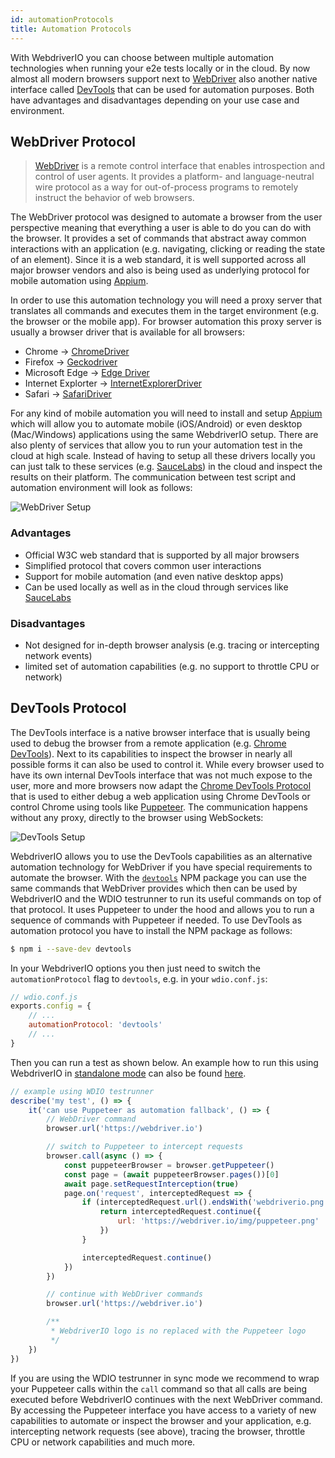 ```yaml
---
id: automationProtocols
title: Automation Protocols
---
```


With WebdriverIO you can choose between multiple automation technologies when running your e2e tests locally or in the cloud. By now almost all modern browsers support next to [WebDriver](https://w3c.github.io/webdriver/) also another native interface called [DevTools](https://chromedevtools.github.io/devtools-protocol/) that can be used for automation purposes. Both have advantages and disadvantages depending on your use case and environment.

## WebDriver Protocol

> [WebDriver](https://w3c.github.io/webdriver/) is a remote control interface that enables introspection and control of user agents. It provides a platform- and language-neutral wire protocol as a way for out-of-process programs to remotely instruct the behavior of web browsers.

The WebDriver protocol was designed to automate a browser from the user perspective meaning that everything a user is able to do you can do with the browser. It provides a set of commands that abstract away common interactions with an application (e.g. navigating, clicking or reading the state of an element). Since it is a web standard, it is well supported across all major browser vendors and also is being used as underlying protocol for mobile automation using [Appium](http://appium.io/).

In order to use this automation technology you will need a proxy server that translates all commands and executes them in the target environment (e.g. the browser or the mobile app). For browser automation this proxy server is usually a browser driver that is available for all browsers:

- Chrome -> [ChromeDriver](http://chromedriver.chromium.org/downloads)
- Firefox -> [Geckodriver](https://github.com/mozilla/geckodriver/releases)
- Microsoft Edge -> [Edge Driver](https://developer.microsoft.com/en-us/microsoft-edge/tools/webdriver/)
- Internet Explorter -> [InternetExplorerDriver](https://github.com/SeleniumHQ/selenium/wiki/InternetExplorerDriver)
- Safari -> [SafariDriver](https://developer.apple.com/documentation/webkit/testing_with_webdriver_in_safari)

For any kind of mobile automation you will need to install and setup [Appium](http://appium.io/) which will allow you to automate mobile (iOS/Android) or even desktop (Mac/Windows) applications using the same WebdriverIO setup. There are also plenty of services that allow you to run your automation test in the cloud at high scale. Instead of having to setup all these drivers locally you can just talk to these services (e.g. [SauceLabs](https://saucelabs.com/)) in the cloud and inspect the results on their platform. The communication between test script and automation environment will look as follows:

![WebDriver Setup](/img/webdriver.png)

### Advantages

- Official W3C web standard that is supported by all major browsers
- Simplified protocol that covers common user interactions
- Support for mobile automation (and even native desktop apps)
- Can be used locally as well as in the cloud through services like [SauceLabs](https://saucelabs.com/)

### Disadvantages

- Not designed for in-depth browser analysis (e.g. tracing or intercepting network events)
- limited set of automation capabilities (e.g. no support to throttle CPU or network)

## DevTools Protocol

The DevTools interface is a native browser interface that is usually being used to debug the browser from a remote application (e.g. [Chrome DevTools](https://developers.google.com/web/tools/chrome-devtools/)). Next to its capabilities to inspect the browser in nearly all possible forms it can also be used to control it. While every browser used to have its own internal DevTools interface that was not much expose to the user, more and more browsers now adapt the [Chrome DevTools Protocol](https://chromedevtools.github.io/devtools-protocol/) that is used to either debug a web application using Chrome DevTools or control Chrome using tools like [Puppeteer](https://pptr.dev/). The communication happens without any proxy, directly to the browser using WebSockets:

![DevTools Setup](/img/devtools.png)

WebdriverIO allows you to use the DevTools capabilities as an alternative automation technology for WebDriver if you have special requirements to automate the browser. With the [`devtools`](https://www.npmjs.com/package/devtools) NPM package you can use the same commands that WebDriver provides which then can be used by WebdriverIO and the WDIO testrunner to run its useful commands on top of that protocol. It uses Puppeteer to under the hood and allows you to run a sequence of commands with Puppeteer if needed. To use DevTools as automation protocol you have to install the NPM package as follows:

```sh
$ npm i --save-dev devtools
```

In your WebdriverIO options you then just need to switch the `automationProtocol` flag to `devtools`, e.g. in your `wdio.conf.js`:

```js
// wdio.conf.js
exports.config = {
    // ...
    automationProtocol: 'devtools'
    // ...
}
```

Then you can run a test as shown below. An example how to run this using WebdriverIO in [standalone mode](https://webdriver.io/docs/setuptypes.html#standalone-mode) can also be found [here](https://github.com/webdriverio/webdriverio/blob/master/examples/devtools/intercept.js).

```js
// example using WDIO testrunner
describe('my test', () => {
    it('can use Puppeteer as automation fallback', () => {
        // WebDriver command
        browser.url('https://webdriver.io')

        // switch to Puppeteer to intercept requests
        browser.call(async () => {
            const puppeteerBrowser = browser.getPuppeteer()
            const page = (await puppeteerBrowser.pages())[0]
            await page.setRequestInterception(true)
            page.on('request', interceptedRequest => {
                if (interceptedRequest.url().endsWith('webdriverio.png')) {
                    return interceptedRequest.continue({
                        url: 'https://webdriver.io/img/puppeteer.png'
                    })
                }

                interceptedRequest.continue()
            })
        })

        // continue with WebDriver commands
        browser.url('https://webdriver.io')

        /**
         * WebdriverIO logo is no replaced with the Puppeteer logo
         */
    })
})
```

If you are using the WDIO testrunner in sync mode we recommend to wrap your Puppeteer calls within the `call` command so that all calls are being executed before WebdriverIO continues with the next WebDriver command. By accessing the Puppeteer interface you have access to a variety of new capabilities to automate or inspect the browser and your application, e.g. intercepting network requests (see above), tracing the browser, throttle CPU or network capabilities and much more.
